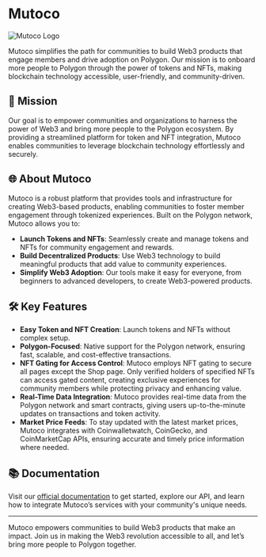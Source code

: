 # Mutoco

![Mutoco Logo](https://docs.mutoco.tech/logo.png) <!-- Adjust logo URL if needed -->

Mutoco simplifies the path for communities to build Web3 products that engage members and drive adoption on Polygon. Our mission is to onboard more people to Polygon through the power of tokens and NFTs, making blockchain technology accessible, user-friendly, and community-driven.

## 🚀 Mission

Our goal is to empower communities and organizations to harness the power of Web3 and bring more people to the Polygon ecosystem. By providing a streamlined platform for token and NFT integration, Mutoco enables communities to leverage blockchain technology effortlessly and securely.

## 🌐 About Mutoco

Mutoco is a robust platform that provides tools and infrastructure for creating Web3-based products, enabling communities to foster member engagement through tokenized experiences. Built on the Polygon network, Mutoco allows you to:

- **Launch Tokens and NFTs**: Seamlessly create and manage tokens and NFTs for community engagement and rewards.
- **Build Decentralized Products**: Use Web3 technology to build meaningful products that add value to community experiences.
- **Simplify Web3 Adoption**: Our tools make it easy for everyone, from beginners to advanced developers, to create Web3-powered products.

## 🛠️ Key Features

- **Easy Token and NFT Creation**: Launch tokens and NFTs without complex setup.
- **Polygon-Focused**: Native support for the Polygon network, ensuring fast, scalable, and cost-effective transactions.
- **NFT Gating for Access Control**: Mutoco employs NFT gating to secure all pages except the Shop page. Only verified holders of specified NFTs can access gated content, creating exclusive experiences for community members while protecting privacy and enhancing value.
- **Real-Time Data Integration**: Mutoco provides real-time data from the Polygon network and smart contracts, giving users up-to-the-minute updates on transactions and token activity.
- **Market Price Feeds**: To stay updated with the latest market prices, Mutoco integrates with Coinwalletwatch, CoinGecko, and CoinMarketCap APIs, ensuring accurate and timely price information where needed.

## 📚 Documentation

Visit our [official documentation](https://docs.mutoco.tech/) to get started, explore our API, and learn how to integrate Mutoco’s services with your community's unique needs.

---

Mutoco empowers communities to build Web3 products that make an impact. Join us in making the Web3 revolution accessible to all, and let’s bring more people to Polygon together.
